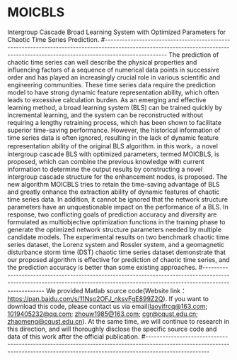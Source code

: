 # MOICBLS
Intergroup Cascade Broad Learning System with Optimized Parameters for Chaotic Time Series Prediction.
#----------------------------------------------------------------------------------------------------------------------------------------------------------------------------------
The prediction of chaotic time series can well describe the physical properties and influencing factors of a sequence of numerical data points in successive order and has played an increasingly crucial role in various scientific and engineering communities. These time series data require the prediction model to have strong dynamic feature representation ability, which often leads to excessive calculation burden. As an emerging and effective learning method, a broad learning system (BLS) can be trained quickly by incremental learning, and the system can be reconstructed without requiring a lengthy retraining process, which has been shown to facilitate superior time-saving performance. However, the historical information of time series data is often ignored, resulting in the lack of dynamic feature representation ability of the original BLS algorithm.
in this work，a novel intergroup cascade BLS with optimized parameters, termed MOICBLS, is proposed, which can combine the previous knowledge with current information to determine the output results by constructing a novel intergroup cascade structure for the enhancement nodes, is proposed. The new algorithm MOICBLS tries to retain the time-saving advantage of BLS and greatly enhance the extraction ability of dynamic features of chaotic time series data. In addition, it cannot be ignored that the network structure parameters have an unquestionable impact on the performance of a BLS. In response, two conflicting goals of prediction accuracy and diversity are formulated as multiobjective optimization functions in the training phase to generate the optimized network structure parameters needed by multiple candidate models. The experimental results on two benchmark chaotic time series dataset, the Lorenz system and Rossler system, and a geomagnetic disturbance storm time (DST) chaotic time series dataset demonstrate that our proposed algorithm is effective for prediction of chaotic time series, and the prediction accuracy is better than some existing approaches.
#----------------------------------------------------------------------------------------------------------------------------------------------------------------------------------
We provided  Matlab source code(Website link：https://pan.baidu.com/s/11Nso2OFJ_nksvFgE899Z2Q).
If you want to download this code, please contact us via email(laoyifrcq@163.com; 1019405232@qq.com; zhouw1985@163.com; cgr@cqust.edu.cn; zhaomeng@cqust.edu.cn).
At the same time, we will continue to research in this direction, and will thoroughly disclose the specific source code and data of this work after the official publication.
#----------------------------------------------------------------------------------------------------------------------------------------------------------------------------------
